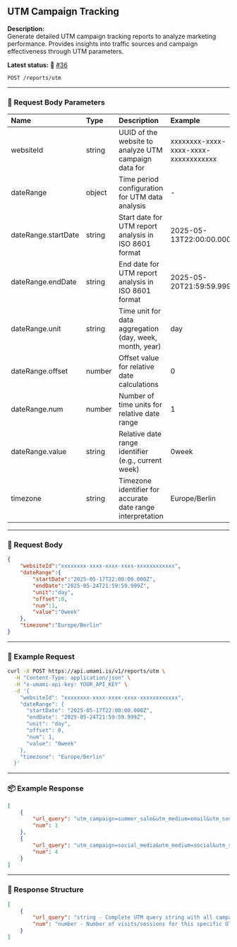 ## UTM Campaign Tracking
<!-- testable: true -->
<!-- expectedStatus: 200 -->
**Description:**  
Generate detailed UTM campaign tracking reports to analyze marketing performance.
Provides insights into traffic sources and campaign effectiveness through UTM parameters.

**Latest status:** <!--status-->🚨 [#36](https://github.com/ceviixx/umami-api-docs/issues/36)<!--status-end-->

```
POST /reports/utm
```

---

### 📩 Request Body Parameters
| Name               | Type              | Description                                                 | Example             | Required |
| :----------------- | :---------------- | :---------------------------------------------------------- | :------------------ | :------: |
| websiteId          | string            | UUID of the website to analyze UTM campaign data for       | xxxxxxxx-xxxx-xxxx-xxxx-xxxxxxxxxxxx | yes      |
| dateRange          | object            | Time period configuration for UTM data analysis            | -                   | yes      |
| dateRange.startDate| string            | Start date for UTM report analysis in ISO 8601 format     | 2025-05-13T22:00:00.000Z| yes  |
| dateRange.endDate  | string            | End date for UTM report analysis in ISO 8601 format       | 2025-05-20T21:59:59.999Z| yes  |
| dateRange.unit     | string            | Time unit for data aggregation (day, week, month, year)    | day                 | yes      |
| dateRange.offset   | number            | Offset value for relative date calculations                 | 0                   | yes      |
| dateRange.num      | number            | Number of time units for relative date range               | 1                   | yes      |
| dateRange.value    | string            | Relative date range identifier (e.g., current week)        | 0week               | yes      |
| timezone           | string            | Timezone identifier for accurate date range interpretation  | Europe/Berlin       | yes      |

---

### 📨 Request Body
```json
{
    "websiteId":"xxxxxxxx-xxxx-xxxx-xxxx-xxxxxxxxxxxx",
    "dateRange":{
        "startDate":"2025-05-17T22:00:00.000Z",
        "endDate":"2025-05-24T21:59:59.999Z",
        "unit":"day",
        "offset":0,
        "num":1,
        "value":"0week"
    },
    "timezone":"Europe/Berlin"
}
```

---

### 🔁 Example Request
```bash
curl -X POST https://api.umami.is/v1/reports/utm \
  -H "Content-Type: application/json" \
  -H "x-umami-api-key: YOUR_API_KEY" \
  -d '{
    "websiteId": "xxxxxxxx-xxxx-xxxx-xxxx-xxxxxxxxxxxx",
    "dateRange": {
      "startDate": "2025-05-17T22:00:00.000Z",
      "endDate": "2025-05-24T21:59:59.999Z",
      "unit": "day",
      "offset": 0,
      "num": 1,
      "value": "0week"
    },
    "timezone": "Europe/Berlin"
  }'
```

---

### 📦 Example Response
```json
[
    {
        "url_query": "utm_campaign=summer_sale&utm_medium=email&utm_source=newsletter",
        "num": 1
    },
    {
        "url_query": "utm_campaign=social_media&utm_medium=social&utm_source=facebook",
        "num": 4
    }
]
```

---

### 📘 Response Structure
```json
[
    {
        "url_query": "string - Complete UTM query string with all campaign parameters",
        "num": "number - Number of visits/sessions for this specific UTM combination"
    }
]
```
